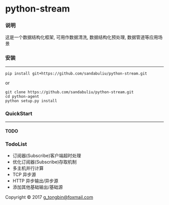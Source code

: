 #  python-stream

### 说明
这是一个数据结构化框架, 可用作数据清洗, 数据结构化预处理, 数据管道等应用场景


### 安装
-----------
```shell
pip install git+https://github.com/sandabuliu/python-stream.git
```
or

```shell
git clone https://github.com/sandabuliu/python-stream.git
cd python-agent
python setup.py install
```


### QuickStart
---------------
#### TODO

### TodoList

* 订阅器(Subscribe)客户端超时处理
* 优化订阅器(Subscribe)存取机制
* 多主机并行计算
* TCP 异步源
* HTTP 异步输出/异步源
* 添加其他基础输出/基础源

Copyright © 2017 [g_tongbin@foxmail.com](mailto:g_tongbin@foxmail.com)